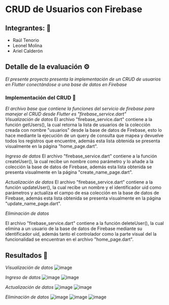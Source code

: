 # CRUD de Usuarios con Firebase
## Integrantes: 🚀
- Raúl Tenorio
- Leonel Molina
- Ariel Calderón

## Detalle de la evaluación ⚙️
_El presente proyecto presenta la implementación de un CRUD de usuarios en Flutter conectándose a una base de datos en Firebase_

### Implementación del CRUD 🔧
_El archivo base que contiene la funciones del servicio de firebase para manejar el CRUD desde Flutter es "firebase_service.dart"_ </br>
_Visualización de datos_ 
El archivo "firebase_service.dart" contiene a la función getUsers(), la cual retorna la lista de usuarios de la colección creada con nombre "usuarios" desde la base de datos de Firebase, esto lo hace mediante la ejecución de un query de consulta que mapea y devuelve todos los registros que encuentre, además esta lista obtenida se presenta visualmente en la página "home_page.dart". </br>

_Ingreso de datos_
El archivo "firebase_service.dart" contiene a la función createUser(), la cual recibe un nombre como parámetro y lo añade a la colección la base de datos de Firebase, además esta lista obtenida se presenta visualmente en la página "create_name_page.dart". </br>

_Actualización de datos_
El archivo "firebase_service.dart" contiene a la función updateUser(), la cual recibe un nombre y el identificador uid como parámetros y actualiza el campo de esa colección en la base de datos de Firebase, además esta lista obtenida se presenta visualmente en la página "update_name_page.dart". </br>

_Eliminación de datos_

El archivo "firebase_service.dart" contiene a la función deleteUser(), la cual elimina a un usuario de la base de datos de Firebase mediante su identificador uid, además tanto el controlador como la parte visual del la funcionalidad se encuentran en el archivo "home_page.dart". </br>

## Resultados 📖
_Visualización de datos_
![image](https://user-images.githubusercontent.com/74626123/218286977-19e2f50a-5c0c-435a-b1f4-1a5d968b0a13.png)

_Ingreso de datos_
![image](https://user-images.githubusercontent.com/74626123/218286985-59b78360-ff6b-488c-a12d-4db02463b652.png)
![image](https://user-images.githubusercontent.com/74626123/218286988-6101685c-b36a-4729-9fab-6dd45fd022dc.png)

_Actualización de datos_
![image](https://user-images.githubusercontent.com/74626123/218286993-b15957f4-e6e5-4bb9-ae40-7e0c6104ad8e.png)
![image](https://user-images.githubusercontent.com/74626123/218286997-2e574f0b-7c3c-43e6-a506-eae63320a72c.png)

_Eliminación de datos_
![image](https://user-images.githubusercontent.com/74626123/218287007-33050f9f-9bd6-4e19-952b-0ae1f1914025.png)
![image](https://user-images.githubusercontent.com/74626123/218287010-51c1e146-e390-43d9-8bd3-2cf13ae36682.png)
![image](https://user-images.githubusercontent.com/74626123/218287017-0bfd0c61-b70c-487c-90c1-1579fa374408.png)
